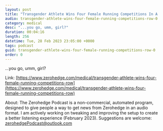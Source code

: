 ```yaml
---
layout: post
title: "Transgender Athlete Wins Four Female Running Competitions In A Row"
audio: transgender-athlete-wins-four-female-running-competitions-row-0
category: medical
desc: "...you go, umm, girl?"
duration: 00:04:16
length: 256
datetime: Tue, 28 Feb 2023 23:05:00 +0000
tags: podcast
guid: transgender-athlete-wins-four-female-running-competitions-row-0
order: 0
---
```

...you go, umm, girl?

Link: [https://www.zerohedge.com/medical/transgender-athlete-wins-four-female-running-competitions-row](https://www.zerohedge.com/medical/transgender-athlete-wins-four-female-running-competitions-row)

About: The Zerohedge Podcast is a non-commercial, automated program, designed to give people a way to get news from Zerohedge in an audio format.  I am actively working on tweaking and improving the setup to create a better listening experience (February 2023).  Suggestions are welcome: [zerohedgePodcast@outlook.com](mailto:zerohedgePodcast@outlook.com)